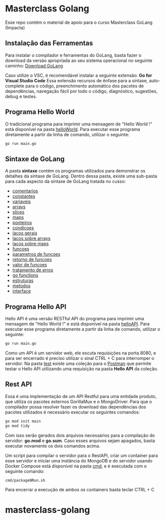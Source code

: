 # Masterclass Golang

Esse repo contém o material de apoio para o curso Masterclass GoLang (Impacta)

## Instalação das Ferramentas

Para instalar o compilador e ferramentas do GoLang, basta fazer o download da versão apropriada ao
seu sistema operacional no seguinte caminho: [Download GoLang](https://go.dev/dl/)

Caso utilize o VSC, é recomendável instalar a seguinte extensão: __Go for Visual Studio Code__
Essa extensão recursos de ênfase para a sintaxe, auto-complete para o código, preenchimento
automático dos pacotes de dependências, navegação fácil por todo o código, diagnóstico, sugestões,
debug e testes.

## Programa Hello World

O tradicional programa para imprimir uma mensagem de "Hello World !" está disponível na pasta
[helloWorld](https://github.com/aldebap/Masterclass_Golang/tree/main/helloWorld).
Para executar esse programa diretamente a partir da linha de comando, utilizar o seguinte:

```sh
go run main.go
```

## Sintaxe de GoLang

A pasta __sintaxe__ contém os programas utilizados para demonstrar os detalhes da sintaxe de GoLang.
Dentro dessa pasta, existe uma sub-pasta para cada aspecto da sintaxe de GoLang tratada no cusso:

- [comentarios](https://github.com/aldebap/Masterclass_Golang/tree/main/sintaxe/comentarios)
- [constantes](https://github.com/aldebap/Masterclass_Golang/tree/main/sintaxe/constantes)
- [variaveis](https://github.com/aldebap/Masterclass_Golang/tree/main/sintaxe/variaveis)
- [arrays](https://github.com/aldebap/Masterclass_Golang/tree/main/sintaxe/arrays)
- [slices](https://github.com/aldebap/Masterclass_Golang/tree/main/sintaxe/slices)
- [maps](https://github.com/aldebap/Masterclass_Golang/tree/main/sintaxe/maps)
- [ponteiros](https://github.com/aldebap/Masterclass_Golang/tree/main/sintaxe/ponteiros)
- [condicoes](https://github.com/aldebap/Masterclass_Golang/tree/main/sintaxe/condicoes)
- [lacos gerais](https://github.com/aldebap/Masterclass_Golang/tree/main/sintaxe/lacos%20gerais)
- [lacos sobre arrays](https://github.com/aldebap/Masterclass_Golang/tree/main/sintaxe/lacos%20sobre%20arrays)
- [lacos sobre maps](https://github.com/aldebap/Masterclass_Golang/tree/main/sintaxe/lacos%20sobre%20maps)
- [funcoes](https://github.com/aldebap/Masterclass_Golang/tree/main/sintaxe/funcoes)
- [parametros de funcoes](https://github.com/aldebap/Masterclass_Golang/tree/main/sintaxe/parametros%20de%20funcoes)
- [retorno de funcoes](https://github.com/aldebap/Masterclass_Golang/tree/main/sintaxe/retorno%20de%20funcoes)
- [valor de funcoes](https://github.com/aldebap/Masterclass_Golang/tree/main/sintaxe/valor%20de%20funcoes)
- [tratamento de erros](https://github.com/aldebap/Masterclass_Golang/tree/main/sintaxe/tratamento%20erros)
- [go functions](https://github.com/aldebap/Masterclass_Golang/tree/main/sintaxe/go%20functions)
- [estruturas](https://github.com/aldebap/Masterclass_Golang/tree/main/sintaxe/estruturas)
- [metodos](https://github.com/aldebap/Masterclass_Golang/tree/main/sintaxe/metodos)
- [interface](https://github.com/aldebap/Masterclass_Golang/tree/main/sintaxe/interface)

## Programa Hello API

Hello API é uma versão RESTful API do programa para imprimir uma mensagem de "Hello World !" e está
disponível na pasta [helloAPI](https://github.com/aldebap/Masterclass_Golang/tree/main/helloAPI).
Para executar esse programa diretamente a partir da linha de comando, utilizar o seguinte:

```sh
go run main.go
```

Como um API é um servidor web, ele escuta requisições na porta 8080, e para ser encerrado é preciso
utilizar o sinal CTRL + C para interromper o servidor.
Na pasta [test](https://github.com/aldebap/Masterclass_Golang/tree/main/test) existe uma coleção
para o [Postman](https://www.postman.com/) que permite testar o Hello API utilizando uma requisição
na pasta __Hello API__ da coleção.

## Rest API

Essa é uma implementação de um API Restful para uma entidade produto, que utiliza os pacotes
externos GorillaMux e o MongoDriver.
Para que o compilador possa resolver fazer os download das dependências dos pacotes utilizados
é necessário executar os seguintes comandos:

```sh
go mod init main
go mod tidy
```

Com isso serão gerados dois arquivos necessários para a compilação do servidor: __go.mod__ e
__go.sum__.
Caso esses arquivos sejam apagados, basta executar novamente os dois comandos acima.

Um script para compilar o servidor para o RestAPI, criar um container para esse servidor e iniciar
uma instância do MongoDB e do servidor usando Docker Compose está disponível na pasta
[cmd](https://github.com/aldebap/Masterclass_Golang/tree/main/RestAPI/cmd), e é executada com o
seguinte comando:

```sh
cmd/packageNRun.sh
```

Para encerrar a execução de ambos os containers basta teclar CTRL + C
# masterclass-golang
